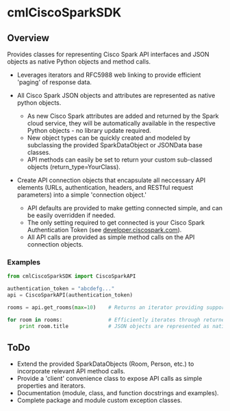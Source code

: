 cmlCiscoSparkSDK
==================

Overview
--------
Provides classes for representing Cisco Spark API interfaces and JSON objects as native Python objects and method calls.

* Leverages iterators and RFC5988 web linking to provide efficient 'paging' of response data.

* All Cisco Spark JSON objects and attributes are represented as native python objects.
   * As new Cisco Spark attributes are added and returned by the Spark cloud service, they will be automatically available in the respective Python objects - no library update required.
   * New object types can be quickly created and modeled by subclassing the provided SparkDataObject or JSONData base classes.
   * API methods can easily be set to return your custom sub-classed objects (return_type=YourClass).

* Create API connection objects that encapsulate all neccessary API elements (URLs, authentication, headers, and RESTful request parameters) into a simple 'connection object.'
   * API defaults are provided to make getting connected simple, and can be easily overridden if needed.
   * The only setting required to get connected is your Cisco Spark Authentication Token (see [developer.ciscospark.com](https://developer.ciscospark.com/getting-started.html)).
   * All API calls are provided as simple method calls on the API connection objects.

### Examples

```python
from cmlCiscoSparkSDK import CiscoSparkAPI

authentication_token = "abcdefg..."
api = CiscoSparkAPI(authentication_token)

rooms = api.get_rooms(max=10)    # Returns an iterator providing support for RFC5988 paging

for room in rooms:               # Efficiently iterates through returned objects
    print room.title             # JSON objects are represented as native Python objects
```


ToDo
----
* Extend the provided SparkDataObjects (Room, Person, etc.) to incorporate relevant API method calls.
* Provide a 'client' convenience class to expose API calls as simple properties and iterators.
* Documentation (module, class, and function docstrings and examples).
* Complete package and module custom exception classes.
